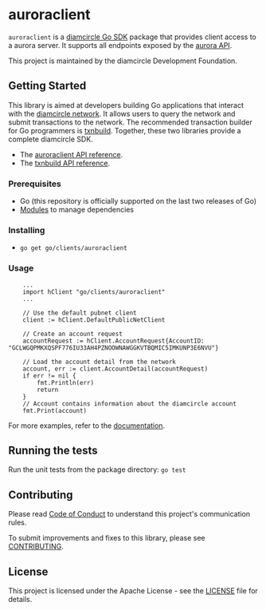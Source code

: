 # auroraclient


`auroraclient` is a [diamcircle Go SDK](https://developers.diamcircle.org/api/) package that provides client access to a aurora server. It supports all endpoints exposed by the [aurora API](https://developers.diamcircle.org/api/introduction/).

This project is maintained by the diamcircle Development Foundation.

## Getting Started
This library is aimed at developers building Go applications that interact with the [diamcircle network](https://www.diamcircle.org/). It allows users to query the network and submit transactions to the network. The recommended transaction builder for Go programmers is [txnbuild](https://go/tree/master/txnbuild). Together, these two libraries provide a complete diamcircle SDK.

* The [auroraclient API reference](https://godoc.org/go/clients/auroraclient).
* The [txnbuild API reference](https://godoc.org/go/txnbuild).

### Prerequisites
* Go (this repository is officially supported on the last two releases of Go)
* [Modules](https://github.com/golang/go/wiki/Modules) to manage dependencies

### Installing
* `go get go/clients/auroraclient`

### Usage

``` golang
    ...
    import hClient "go/clients/auroraclient"
    ...

    // Use the default pubnet client
    client := hClient.DefaultPublicNetClient

    // Create an account request
    accountRequest := hClient.AccountRequest{AccountID: "GCLWGQPMKXQSPF776IU33AH4PZNOOWNAWGGKVTBQMIC5IMKUNP3E6NVU"}

    // Load the account detail from the network
    account, err := client.AccountDetail(accountRequest)
    if err != nil {
        fmt.Println(err)
        return
    }
    // Account contains information about the diamcircle account
    fmt.Print(account)
```
For more examples, refer to the [documentation](https://godoc.org/go/clients/auroraclient).

## Running the tests
Run the unit tests from the package directory: `go test`

## Contributing
Please read [Code of Conduct](https://github.com/diamcircle/.github/blob/master/CODE_OF_CONDUCT.md) to understand this project's communication rules.

To submit improvements and fixes to this library, please see [CONTRIBUTING](../CONTRIBUTING.md).

## License
This project is licensed under the Apache License - see the [LICENSE](../../LICENSE-APACHE.txt) file for details.
